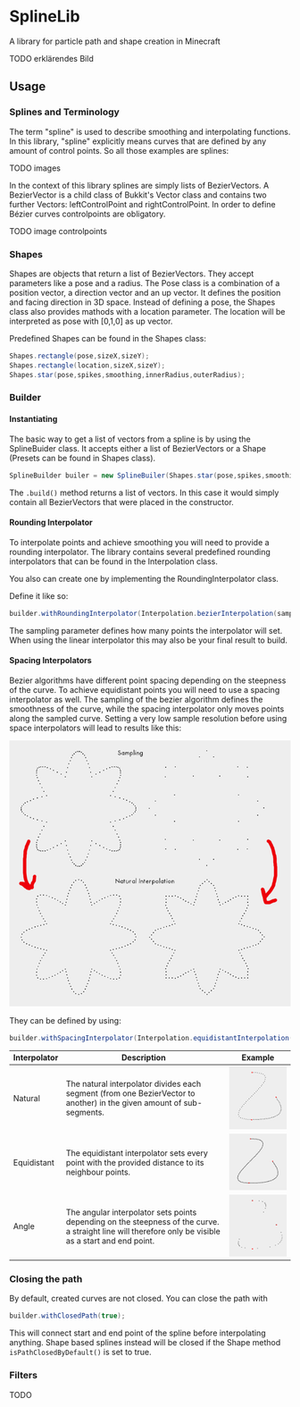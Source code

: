 # SplineLib

A library for particle path and shape creation in Minecraft

TODO erklärendes Bild

## Usage

### Splines and Terminology

The term "spline" is used to describe smoothing and interpolating functions. In this library, "spline" explicitly means
curves that are defined by any amount of control points. So all those examples are splines:

TODO images

In the context of this library splines are simply lists of BezierVectors. A BezierVector is a child class of Bukkit's
Vector class and contains two further Vectors: leftControlPoint and rightControlPoint. In order to define Bézier curves
controlpoints are obligatory.

TODO image controlpoints

### Shapes

Shapes are objects that return a list of BezierVectors. They accept parameters like a pose and a radius. The Pose class
is a combination of a position vector, a direction vector and an up vector. It defines the position and facing direction
in 3D space. Instead of defining a pose, the Shapes class also provides mathods with a location parameter. The location will
be interpreted as pose with [0,1,0] as up vector.

Predefined Shapes can be found in the Shapes class:

```java
Shapes.rectangle(pose,sizeX,sizeY);
Shapes.rectangle(location,sizeX,sizeY);
Shapes.star(pose,spikes,smoothing,innerRadius,outerRadius);
```

### Builder

#### Instantiating

The basic way to get a list of vectors from a spline is by using the SplineBuider class. It accepts either a list of
BezierVectors or a Shape (Presets can be found in Shapes class).

```java
SplineBuilder builer = new SplineBuiler(Shapes.star(pose,spikes,smoothing,innerRadius,outerRadius));
```

The `.build()` method returns a list of vectors. In this case it would simply contain all BezierVectors that were placed
in the constructor.

#### Rounding Interpolator

To interpolate points and achieve smoothing you will need to provide a rounding interpolator. The library contains
several predefined rounding interpolators that can be found in the Interpolation class.

You also can create one by implementing the RoundingInterpolator class.

Define it like so:

```java
builder.withRoundingInterpolator(Interpolation.bezierInterpolation(sampling));
```

The sampling parameter defines how many points the interpolator will set. When using the linear interpolator this may
also be your final result to build.

#### Spacing Interpolators

Bezier algorithms have different point spacing depending on the steepness of the curve. To achieve equidistant points
you will need to use a spacing interpolator as well. The sampling of the bezier algorithm defines the smoothness of the
curve, while the spacing interpolator only moves points along the sampled curve. Setting a very low sample resolution
before using space interpolators will lead to results like this:

![Sampling](images/interpolation_sampling.png)

They can be defined by using:
```java
builder.withSpacingInterpolator(Interpolation.equidistantInterpolation(distance));
```

Interpolator | Description | Example
--- | --- | ---
Natural | The natural interpolator divides each segment (from one BezierVector to another) in the given amount of sub-segments. | ![natural](images/interpolation_natural.png)
Equidistant | The equidistant interpolator sets every point with the provided distance to its neighbour points. | ![equidistant](images/interpolation_equidistant.png)
Angle | The angular interpolator sets points depending on the steepness of the curve. a straight line will therefore only be visible as a start and end point. | ![angular](images/interpolation_angular.png)


### Closing the path

By default, created curves are not closed. You can close the path with
```java
builder.withClosedPath(true);
```
This will connect start and end point of the spline before interpolating anything.
Shape based splines instead will be closed if the Shape method `isPathClosedByDefault()`
is set to true.

### Filters

TODO